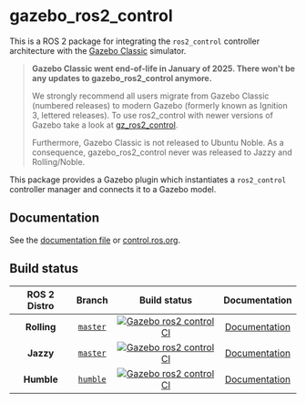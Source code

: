 # gazebo_ros2_control

This is a ROS 2 package for integrating the `ros2_control` controller architecture with the [Gazebo Classic](https://classic.gazebosim.org/) simulator.

> **Gazebo Classic went end-of-life in January of 2025. There won't be any updates to gazebo_ros2_control anymore.**
>
> We strongly recommend all users migrate from Gazebo Classic (numbered releases) to modern Gazebo (formerly known as Ignition 3, lettered releases). To use ros2_control with newer versions of Gazebo take a look at [gz_ros2_control](https://github.com/ros-controls/gz_ros2_control).
>
> Furthermore, Gazebo Classic is not released to Ubuntu Noble. As a consequence, gazebo_ros2_control never was released to Jazzy and Rolling/Noble.

This package provides a Gazebo plugin which instantiates a `ros2_control` controller manager and connects it to a Gazebo model.

## Documentation
See the [documentation file](doc/index.rst) or [control.ros.org](https://control.ros.org/master/doc/gazebo_ros2_control/doc/index.html).

## Build status

ROS 2 Distro | Branch | Build status | Documentation
:----------: | :----: | :----------: | :-----------:
**Rolling** | [`master`](https://github.com/ros-controls/gazebo_ros2_control/tree/master) |  [![Gazebo ros2 control CI](https://github.com/ros-controls/gazebo_ros2_control/actions/workflows/ci-rolling.yaml/badge.svg?branch=master)](https://github.com/ros-controls/gazebo_ros2_control/actions/workflows/ci-rolling.yaml)  | [Documentation](https://control.ros.org/master/doc/gazebo_ros2_control/doc/index.html)
**Jazzy** | [`master`](https://github.com/ros-controls/gazebo_ros2_control/tree/master) |  [![Gazebo ros2 control CI](https://github.com/ros-controls/gazebo_ros2_control/actions/workflows/ci-rolling.yaml/badge.svg?branch=master)](https://github.com/ros-controls/gazebo_ros2_control/actions/workflows/ci-rolling.yaml)  | [Documentation](https://control.ros.org/jazzy/doc/gazebo_ros2_control/doc/index.html)
**Humble** | [`humble`](https://github.com/ros-controls/gazebo_ros2_control/tree/humble) | [![Gazebo ros2 control CI](https://github.com/ros-controls/gazebo_ros2_control/actions/workflows/ci-humble.yaml/badge.svg?branch=humble)](https://github.com/ros-controls/gazebo_ros2_control/actions/workflows/ci-humble.yaml) | [Documentation](https://control.ros.org/humble/doc/gazebo_ros2_control/doc/index.html)
